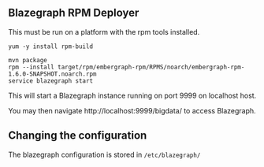 Blazegraph RPM Deployer
-----------------

This must be run on a platform with the rpm tools installed.

```
yum -y install rpm-build
```

```
mvn package
rpm --install target/rpm/embergraph-rpm/RPMS/noarch/embergraph-rpm-1.6.0-SNAPSHOT.noarch.rpm
service blazegraph start
```

This will start a Blazegraph instance running on port 9999 on localhost host.

You may then navigate http://localhost:9999/bigdata/ to access Blazegraph.


Changing the configuration
-----------------

The blazegraph configuration is stored in `/etc/blazegraph/`

